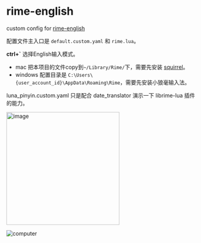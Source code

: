 # rime-english
custom config for [rime-english](https://github.com/sdadonkey/rime-english)

配置文件主入口是 `default.custom.yaml` 和 `rime.lua`。

**ctrl+`** 选择English输入模式。

- mac 把本项目的文件copy到`~/Library/Rime/`下，需要先安装 [squirrel](https://github.com/rime/squirrel)。
- windows 配置目录是 `C:\Users\{user_account_id}\AppData\Roaming\Rime`，需要先安装小狼毫输入法。 


luna_pinyin.custom.yaml 只是配合 date_translator 演示一下 librime-lua 插件的能力。

<img width="294" alt="image" src="https://user-images.githubusercontent.com/112451/195046845-553c0766-af15-4e31-98b5-c6b4c463e39b.png">

![computer](https://github.com/sdadonkey/rime-english/blob/master/demo/computer.gif)

